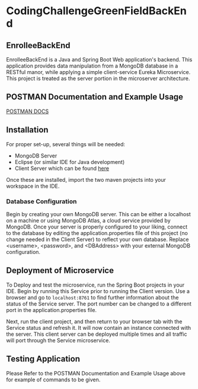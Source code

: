 # CodingChallengeGreenFieldBackEnd

## EnrolleeBackEnd
EnrolleeBackEnd is a Java and Spring Boot Web application's backend. This application provides data manipulation from a MongoDB database in a RESTful manor, while applying a simple client-service Eureka Microservice. This project is treated as the server portion in the microserver architecture.

## POSTMAN Documentation and Example Usage
[POSTMAN DOCS](https://documenter.getpostman.com/view/11861886/TVRrV4QX)

## Installation
For proper set-up, several things will be needed: 
- MongoDB Server
- Eclipse (or similar IDE for Java development)
- Client Server which can be found [here](https://github.com/markrubio632/CodingChallengeGreenFieldBackEnd)

Once these are installed, import the two maven projects into your workspace in the IDE.

### Database Configuration
Begin by creating your own MongoDB server. This can be either a localhost on a machine or using MongoDB Atlas, a cloud service provided by MongoDB. Once your server is properly configured to your liking, connect to the database by editing the application.properties file of this project (no change needed in the Client Server) to reflect your own database. Replace \<username\>, \<password\>, and \<DBAddress\> with your external MongoDB configuration.

## Deployment of Microservice
To Deploy and test the microservice, run the Spring Boot projects in your IDE. Begin by running this Service prior to running the Client version. Use a browser and go to `localhost:8761` to find further information about the status of the Service server. The port number can be changed to a different port in the application.properties file.

Next, run the client project, and then return to your browser tab with the Service status and refresh it. It will now contain an instance connected with the server. This client server can be deployed multiple times and all traffic will port through the Service microservice.

## Testing Application
Please Refer to the POSTMAN Documentation and Example Usage above for example of commands to be given.
